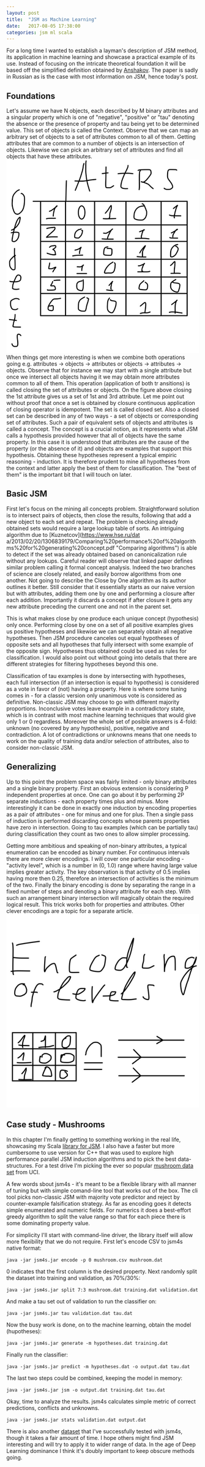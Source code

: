 ```yaml
---
layout: post
title:  "JSM as Machine Learning"
date:   2017-08-05 17:38:00
categories: jsm ml scala
---
```


For a long time I wanted to establish a layman's description of JSM method, its application in machine learning and showcase a practical example of its use. Instead of focusing on the intricate theoretical foundation it will be based off the simplified definition obtained by [Anshakov](http://www.raai.org/about/persons/anshakov/ansh2012tmojsm.pdf "Set Theoretic Definition of JSM"). The paper is sadly in Russian as is the case with most information on JSM, hence today's post.

## Foundations

Let's assume we have N objects, each described by M binary attributes and a singular property which is one of "negative", "positive" or "tau" denoting the absence or the presence of property and tau being yet to be determined value. This set of objects is called the Context. Observe that we can map an arbitrary set of objects to a set of attributes
 common to all of them. Getting attributes that are common to a number of objects is an intersection of objects. Likewise we can pick an arbitrary set of attributes and find all objects that have these attributes. 
![An example context](/assets/images/Context.jpg "An example context")
When things get more interesting is when we combine both operations going e.g. attributes -> objects -> attributes or objects -> attributes -> objects. Observe that for instance we may start with a single attribute but once we intersect all objects having it we may obtain more attributes common to all of them. This operation (application of both tr
ansitions) is called closing the set of attributes or objects. On the figure above closing the 1st attribute gives us a set of 1st and 3rd attribute. Let me point out without 
proof that once a set is obtained by closure continuous application of closing operator is idempotent. The set is called closed set. Also a closed set can be described in any of two ways - a set of objects or corresponding set of attributes. Such a pair of equivalent sets of objects and attributes is called a concept. The concept is a crucial notion, as it represents what JSM calls a hypothesis provided however that all of objects have the same property. In this case it is understood that attributes are the cause of the property (or the absence of it) and objects are examples that support this hypothesis. Obtaining these hypotheses represent a typical empiric reasoning - induction. It is therefore prudent to mine all hypotheses from the context and latter apply the best of them for classification. The "best of them" is the important bit that I will touch on later.

## Basic JSM

First let's focus on the mining all concepts problem. Straightforward solution is  to intersect pairs of objects, then close the results, following that add a new object to each set and repeat. The problem is checking already obtained sets would require a large lookup table of sorts. An intriguing algorithm due to [Kuznetcov](https://www.hse.ru/dat
a/2013/02/20/1306839179/Comparing%20performance%20of%20algorithms%20for%20generating%20concept.pdf "Comparing algorithms") is able to detect if the set was already obtained based on canonicalization rule without any lookups. Careful reader will observe that linked paper defines similar problem calling it formal concept analysis. Indeed the two branches of science are closely related, and easily borrow algorithms from one another.
Not going to describe the Close by One algorithm as its author outlines it better. Still consider that it essentially starts as our naive version but with attributes, adding them one by one and performing a closure after each addition. Importantly it discards a concept if after closure it gets any new attribute preceding the current one and not in the parent set. 

This is what makes close by one produce each unique concept (hypothesis) only once. Performing close by one on a set of all positive examples gives us positive hypotheses and likewise we can separately obtain all negative hypotheses. Then JSM procedure canceles out equal hypotheses of opposite sets and all hypotheses that fully intersect with some example of the opposite sign. Hypotheses thus obtained could be used as rules for classification. I would also point out without going into details that there are different strategies for filtering hypotheses beyond this one. 

Classification of tau examples is done by intersecting with hypotheses, each full intersection (if an intersection is equal to hypothesis) is considered as a vote in favor of (not) having a property. Here is where some tuning comes in - for a classic version only unanimous vote is considered as definitive. Non-classic JSM may choose to go with different majority proportions. Inconclusive votes leave example in a contradictory state, which is in contrast with most machine learning techniques that would give only 1 or 0 regardless. Moreover the whole set of posible answers is 4-fold: unknown (no covered by any hypothesis), positive, negative and contradiction. A lot of contradictions or unknowns means that one needs to work on the quality of training data and/or selection of attributes, also to consider non-classic JSM.

## Generalizing

Up to this point the problem space was fairly limited - only binary attributes and a single binary property. First an obvious extension is considering P independent properties at once. One can go about it by performing 2P separate inductions - each property times plus and minus. More interestingly it can be done in exactly one induction by encoding properties as a pair of attributes - one for minus and one for plus. Then a single pass of induction is performed discarding concepts whose parents properties have zero in intersection. Going to tau examples (which can be partially tau) during classification they count as two ones to allow simpler processing.

Getting more ambitious and speaking of non-binary attributes, a typical enumeration can be encoded as binary number. For continuous intervals there are more clever encodings. I will cover one particular encoding - "activity level", which is a number in (0, 1.0) range where having large value implies greater activity. The key observation is that activity of 0.5 implies having more then 0.25, therefore an intersection of activities is the minimum of the two. Finally the binary encoding is done by separating the range in a fixed number of steps and denoting a binary attribute for each step. With such an arrangement binary intersection will magically obtain the required logical result. This trick works both for properties and attributes. Other clever encodings are a topic for a separate article.
![Level encoding](/assets/images/LevelEncoding.jpg "Level encoding")

## Case study - Mushrooms

In this chapter I'm finally getting to something working in the real life, showcasing my Scala [library for JSM](https://github.com/DmitryOlshansky/jsm4s "JSM4S"). I also have a faster but more cumbersome to use version for C++ that was used to explore high performance parallel JSM induction algorithms and to pick the best data-structures. For a test drive I'm picking the ever so popular [mushroom data set](https://archive.ics.uci.edu/ml/datasets/mushroom) from UCI.

A few words sbout jsm4s - it's meant to be a flexible library with all manner of tuning but with simple comand-line tool that works out of the box. The cli tool picks non-classic JSM with majority vote predictor and reject by counter-example falsification strategy. As far as encoding goes it detects simple enumerated and numeric fields. For numerics it does a best-effort greedy algorithm to split the value range so that for each piece  there is some dominating property value.

For simplicity I'll start with command-line driver, the library itself will allow more flexibility that we do not require. First let's encode CSV to jsm4s native format:
```
java -jar jsm4s.jar encode -p 0 mushroom.csv mushroom.dat
```
0 indicates that the first column is the desired property. Next randomly split the dataset into training and validation, as 70%/30%:
```
java -jar jsm4s.jar split 7:3 mushroom.dat training.dat validation.dat
```
And make a tau set out of validation to run the classifier on:
```
java -jar jsm4s.jar tau validation.dat tau.dat
```
Now the busy work is done, on to the machine learning, obtain the model (hupotheses):
```
java -jar jsm4s.jar generate -m hypotheses.dat training.dat
```
Finally run the classifier:
```
java -jar jsm4s.jar predict -m hypotheses.dat -o output.dat tau.dat 
```
The last two steps could be combined, keeping the model in memory:
```
java -jar jsm4s.jar jsm -o output.dat training.dat tau.dat
```
Okay, time to analyze the results. jsm4s  calculates simple metric of correct predictions, conflicts and unknowns.
```
java -jar jsm4s.jar stats validation.dat output.dat 
```

There is also another [dataset](https://archive.ics.uci.edu/ml/datasets/adult) that I've successfully tested with jsm4s, though it takes a fair amount of time. I hope others might find JSM interesting and will try to apply it to wider range of data. In the age of Deep Learning dominance I think it's doubly important to keep obscure methods going.

